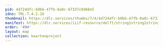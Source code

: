 ```yaml
---
pid: 4d724dfc-b0bb-47fb-8a8c-67337c8d68e5
idno: TRL-7.4.2.16
thumbnail: https://dlc.services/thumbs/7/4/4d724dfc-b0bb-47fb-8a8c-67337c8d68e5/full/400,339/0/default.jpg
manifest: https://dlc.services/iiif-resource/delft/string1string2string3/kaartenproject-2007/TRL-7.4.2.16
order: '494'
layout: map
collection: kaartenproject
---
```

